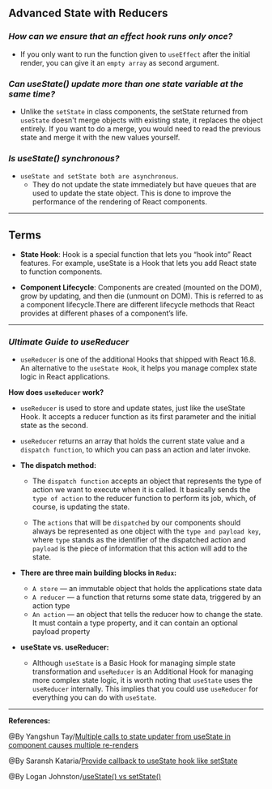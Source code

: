 ## **Advanced State with Reducers**

### ***How can we ensure that an effect hook runs only once?***

- If you only want to run the function given to `useEffect` after the initial render, you can give it an `empty array` as second argument.

### ***Can useState() update more than one state variable at the same time?***

- Unlike the `setState` in class components, the setState returned from `useState` doesn't merge objects with existing state, it replaces the object entirely. If you want to do a merge, you would need to read the previous state and merge it with the new values yourself.

### ***Is useState() synchronous?***

- `useState and setState both are asynchronous`.
    - They do not update the state immediately but have queues that are used to update the state object. This is done to improve the performance of the rendering of React components.


-----------------------------------------------


## **Terms**

- **State Hook**: Hook is a special function that lets you “hook into” React features. For example, useState is a Hook that lets you add React state to function components.

- **Component Lifecycle**: Components are created (mounted on the DOM), grow by updating, and then die (unmount on DOM). This is referred to as a component lifecycle.There are different lifecycle methods that React provides at different phases of a component’s life.

-----------------------------------------------

### ***Ultimate Guide to useReducer***

- `useReducer` is one of the additional Hooks that shipped with React 16.8. An alternative to the `useState Hook`, it helps you manage complex state logic in React applications. 

**How does `useReducer` work?**

- `useReducer` is used to store and update states, just like the useState Hook. It accepts a reducer function as its first parameter and the initial state as the second.

- `useReducer` returns an array that holds the current state value and a `dispatch function`, to which you can pass an action and later invoke.

- **The dispatch method:**
  
   - The `dispatch function` accepts an object that represents the type of action we want to execute when it is called. It basically sends the `type of action` to the reducer function to perform its job, which, of course, is updating the state.

   - The `actions` that will be `dispatched` by our components should always be represented as one object with the `type and payload key`, where `type` stands as the identifier of the dispatched action and `payload` is the piece of information that this action will add to the state.


-  **There are three main building blocks in `Redux`:**

   - `A store` — an immutable object that holds the applications state data
   - `A reducer` — a function that returns some state data, triggered by an action type
   - `An action` — an object that tells the reducer how to change the state. It must contain a type property, and it can contain an optional payload property

- **useState vs. useReducer:**
   - Although `useState` is a Basic Hook for managing simple state transformation and `useReducer` is an Additional Hook for managing more complex state logic, it is worth noting that `useState` uses the `useReducer` internally. This implies that you could use `useReducer` for everything you can do with `useState`.

-------------------------------------------------------------



**References:**

@By Yangshun Tay/[Multiple calls to state updater from useState in component causes multiple re-renders](https://stackoverflow.com/questions/53574614/multiple-calls-to-state-updater-from-usestate-in-component-causes-multiple-re-re) 

@By Saransh Kataria/[Provide callback to useState hook like setState](https://www.linkedin.com/pulse/provide-callback-usestate-hook-like-setstate-saransh-kataria)

@By Logan Johnston/[useState() vs setState()](https://dev.to/johnstonlogan/react-hooks-barney-style-1hk7)

